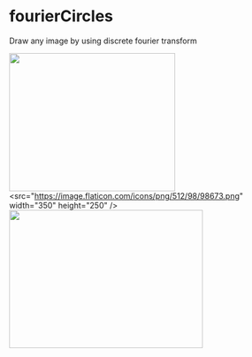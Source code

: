# fourierCircles
Draw any image by using discrete fourier transform

<img src="https://github.com/shlomip100/fourierCircles/blob/main/Examples/photos/elephant.jpg" width="300" height="250" /><src="https://image.flaticon.com/icons/png/512/98/98673.png" width="350" height="250" /> <img src="https://github.com/shlomip100/fourierCircles/blob/main/Examples/gifs/elephant.gif" width="350" height="250" />
